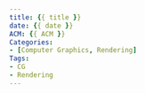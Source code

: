 ```yaml
---
title: {{ title }}
date: {{ date }}
ACM: {{ ACM }}
Categories: 
- [Computer Graphics, Rendering]
Tags: 
- CG
- Rendering
---
```

